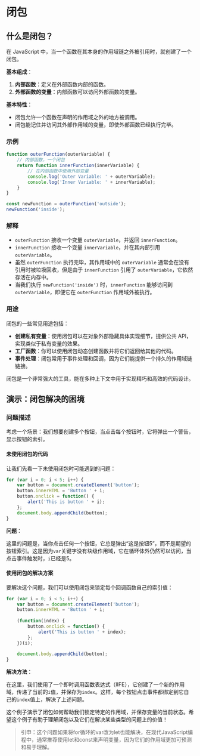 # 闭包

## 什么是闭包？

在 JavaScript 中，当一个函数在其本身的作用域链之外被引用时，就创建了一个闭包。

**基本组成**：

1. **内部函数**：定义在外部函数内部的函数。
2. **外部函数的变量**：内部函数可以访问外部函数的变量。

**基本特性**：

- 闭包允许一个函数在声明的作用域之外的地方被调用。
- 闭包能记住并访问其外部作用域的变量，即使外部函数已经执行完毕。

### 示例

```javascript
function outerFunction(outerVariable) {
    // 内部函数，一个闭包
    return function innerFunction(innerVariable) {
        // 在内部函数中使用外部变量
        console.log('Outer Variable: ' + outerVariable);
        console.log('Inner Variable: ' + innerVariable);
    }
}

const newFunction = outerFunction('outside');
newFunction('inside');
```

### 解释

- `outerFunction` 接收一个变量 `outerVariable`，并返回 `innerFunction`。
- `innerFunction` 接收一个变量 `innerVariable`，并在其内部引用 `outerVariable`。
- 虽然 `outerFunction` 执行完毕，其作用域中的 `outerVariable` 通常会在没有引用时被垃圾回收，但是由于 `innerFunction` 引用了 `outerVariable`，它依然存活在内存中。
- 当我们执行 `newFunction('inside')` 时，`innerFunction` 能够访问到 `outerVariable`，即便它在 `outerFunction` 作用域外被执行。

### 用途

闭包的一些常见用途包括：

- **创建私有变量**：使用闭包可以在对象外部隐藏具体实现细节，提供公共 API，实现类似于私有变量的效果。
- **工厂函数**：你可以使用闭包动态创建函数并将它们返回给其他的代码。
- **事件处理**：闭包常用于事件处理和回调，因为它们能提供一个持久的作用域链链接。

闭包是一个非常强大的工具，能在多种上下文中用于实现精巧和高效的代码设计。

## 演示：闭包解决的困境

### 问题描述

考虑一个场景：我们想要创建多个按钮，当点击每个按钮时，它将弹出一个警告，显示按钮的索引。

#### 未使用闭包的代码

让我们先看一下未使用闭包时可能遇到的问题：

```javascript
for (var i = 0; i < 5; i++) {
    var button = document.createElement('button');
    button.innerHTML = 'Button ' + i;
    button.onclick = function() {
        alert('This is button ' + i);
    };
    document.body.appendChild(button);
}
```

**问题**：

这里的问题是，当你点击任何一个按钮，它总是弹出“这是按钮5”，而不是期望的按钮索引。这是因为`var`关键字没有块级作用域，它在循环体外仍然可以访问，当点击事件触发时，`i`已经是5。

#### 使用闭包的解决方案

要解决这个问题，我们可以使用闭包来锁定每个回调函数自己的索引值：

```javascript
for (var i = 0; i < 5; i++) {
    var button = document.createElement('button');
    button.innerHTML = 'Button ' + i;
    
    (function(index) {
        button.onclick = function() {
            alert('This is button ' + index);
        };
    })(i);
    
    document.body.appendChild(button);
}
```

**解决方法**：

在这里，我们使用了一个即时调用函数表达式（IIFE），它创建了一个新的作用域，传递了当前的`i`值，并保存为`index`。这样，每个按钮点击事件都绑定到它自己的`index`值上，解决了上述问题。

这个例子演示了闭包如何帮助我们锁定特定的作用域，并保存变量的当前状态。希望这个例子有助于理解闭包以及它们在解决某些类型的问题上的价值！

> 引申：这个问题如果将for循环的var改为let也能解决，在现代JavaScript编程中，通常推荐使用let和const来声明变量，因为它们的作用域更加可预测和易于理解。



